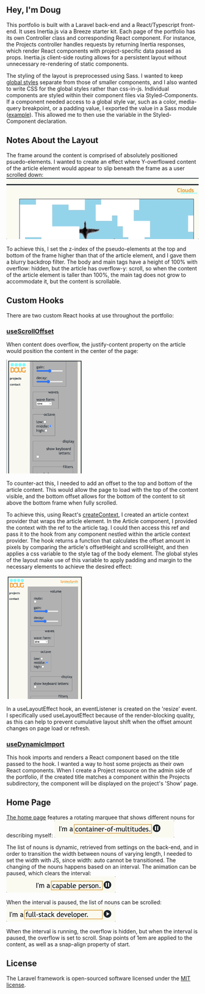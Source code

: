 ## Hey, I'm Doug
This portfolio is built with a Laravel back-end and a React/Typescript front-end. It uses Inertia.js via a Breeze starter kit. Each page of the portfolio has its own Controller class and corresponding React component. For instance, the Projects controller handles requests by returning Inertia responses, which render React components with project-specific data passed as props. Inertia.js client-side routing allows for a persistent layout without unnecessary re-rendering of static components.

The styling of the layout is preprocessed using Sass. I wanted to keep [global styles](resources/scss/) separate from those of smaller components, and I also wanted to write CSS for the global styles rather than css-in-js. Individual components are styled within their component files via Styled-Components. If a component needed access to a global style var, such as a color, media-query breakpoint, or a padding value, I exported the value in a Sass module ([example](resources/js/Components/FormGroup.tsx)). This allowed me to then use the variable in the Styled-Component declaration.

## Notes About the Layout
The frame around the content is comprised of absolutely positioned psuedo-elements. I wanted to create an effect where Y-overflowed content of the article element would appear to slip beneath the frame as a user scrolled down:
<img src="demo/show-overflow.gif" alt="Gif showing the scrolled content beneath layout frame." />

To achieve this, I set the z-index of the pseudo-elements at the top and bottom of the frame higher than that of the article element, and I gave them a blurry backdrop filter. The body and main tags have a height of 100% with overflow: hidden, but the article has overflow-y: scroll, so when the content of the article element is taller than 100%, the main tag does not grow to accommodate it, but the content is scrollable.

## Custom Hooks
There are two custom React hooks at use throughout the portfolio:
### [useScrollOffset](resources/js/Hooks/useScrollOffset.tsx)
When content does overflow, the justify-content property on the article would position the content in the center of the page:

<img src="demo/middle.png" alt="screenshot showing that the content is positioned in the middle of the page." width="200px" />

To counter-act this, I needed to add an offset to the top and bottom of the article content. This would allow the page to load with the top of the content visible, and the bottom offset allows for the bottom of the content to sit above the bottom frame when fully scrolled.

To achieve this, using React's [createContext](https://react.dev/reference/react/createContext), I created an article context provider that wraps the article element. In the Article component, I provided the context with the ref to the article tag. I could then access this ref and pass it to the hook from any component nestled within the article context provider. The hook returns a function that calculates the offset amount in pixels by comparing the article's offsetHeight and scrollHeight, and then applies a css variable to the style tag of the body element. The global styles of the layout make use of this variable to apply padding and margin to the necessary elements to achieve the desired effect:

<img src="demo/top.png" alt="screenshot showing the correct positioning of the content." width="200px" />

In a useLayoutEffect hook, an eventListener is created on the 'resize' event. I specifically used useLayoutEffect because of the render-blocking quality, as this can help to prevent cumulative layout shift when the offset amount changes on page load or refresh.

### [useDynamicImport](resources/js/Hooks/useDynamicImport.tsx)
This hook imports and renders a React component based on the title passed to the hook. I wanted a way to host some projects as their own React components. When I create a Project resource on the admin side of the portfolio, if the created title matches a component within the Projects subdirectory, the component will be displayed on the project's 'Show' page.

## Home Page
[The home page](resources/js/Pages/Home.tsx) features a rotating marquee that shows different nouns for describing myself:
<img src="demo/marquee.gif" />

The list of nouns is dynamic, retrieved from settings on the back-end, and in order to transition the width between nouns of varying length, I needed to set the width with JS, since width: auto cannot be transitioned. The changing of the nouns happens based on an interval. The animation can be paused, which clears the interval:
<img src="demo/pause.gif" />

When the interval is paused, the list of nouns can be scrolled:
<img src="demo/scroll.gif" />

When the interval is running, the overflow is hidden, but when the interval is paused, the overflow is set to scroll. Snap points of 1em are applied to the content, as well as a snap-align property of start.

## License

The Laravel framework is open-sourced software licensed under the [MIT license](https://opensource.org/licenses/MIT).
